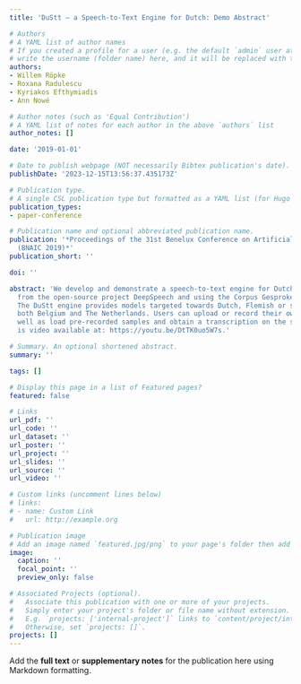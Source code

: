 ```yaml
---
title: 'DuStt – a Speech-to-Text Engine for Dutch: Demo Abstract'

# Authors
# A YAML list of author names
# If you created a profile for a user (e.g. the default `admin` user at `content/authors/admin/`), 
# write the username (folder name) here, and it will be replaced with their full name and linked to their profile.
authors:
- Willem Röpke
- Roxana Radulescu
- Kyriakos Efthymiadis
- Ann Nowé

# Author notes (such as 'Equal Contribution')
# A YAML list of notes for each author in the above `authors` list
author_notes: []

date: '2019-01-01'

# Date to publish webpage (NOT necessarily Bibtex publication's date).
publishDate: '2023-12-15T13:56:37.435173Z'

# Publication type.
# A single CSL publication type but formatted as a YAML list (for Hugo requirements).
publication_types:
- paper-conference

# Publication name and optional abbreviated publication name.
publication: '*Proceedings of the 31st Benelux Conference on Artificial Intelligence
  (BNAIC 2019)*'
publication_short: ''

doi: ''

abstract: 'We develop and demonstrate a speech-to-text engine for Dutch, starting
  from the open-source project DeepSpeech and using the Corpus Gesproken Nederlands.
  The DuStt engine provides models targeted towards Dutch, Flemish or speakers from
  both Belgium and The Netherlands. Users can upload or record their own input as
  well as load pre-recorded samples and obtain a transcription on the spot. The demonstration
  is video available at: https://youtu.be/DtTK0uo5W7s.'

# Summary. An optional shortened abstract.
summary: ''

tags: []

# Display this page in a list of Featured pages?
featured: false

# Links
url_pdf: ''
url_code: ''
url_dataset: ''
url_poster: ''
url_project: ''
url_slides: ''
url_source: ''
url_video: ''

# Custom links (uncomment lines below)
# links:
# - name: Custom Link
#   url: http://example.org

# Publication image
# Add an image named `featured.jpg/png` to your page's folder then add a caption below.
image:
  caption: ''
  focal_point: ''
  preview_only: false

# Associated Projects (optional).
#   Associate this publication with one or more of your projects.
#   Simply enter your project's folder or file name without extension.
#   E.g. `projects: ['internal-project']` links to `content/project/internal-project/index.md`.
#   Otherwise, set `projects: []`.
projects: []
---
```


Add the **full text** or **supplementary notes** for the publication here using Markdown formatting.

